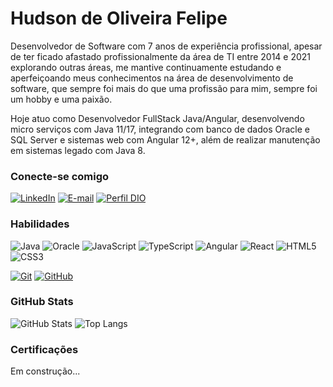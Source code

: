 # Hudson de Oliveira Felipe
Desenvolvedor de Software com 7 anos de experiência profissional, apesar de ter ficado afastado profissionalmente da área de TI entre 2014 e 2021 explorando outras áreas, me mantive continuamente estudando e aperfeiçoando meus conhecimentos na área de desenvolvimento de software, que sempre foi mais do que uma profissão para mim, sempre foi um hobby e uma paixão.

Hoje atuo como Desenvolvedor FullStack Java/Angular, desenvolvendo micro serviços com Java 11/17, integrando com banco de dados Oracle e SQL Server e sistemas web com Angular 12+, além de realizar manutenção em sistemas legado com Java 8.

### Conecte-se comigo

[![LinkedIn](https://img.shields.io/badge/-LinkedIn-000?style=for-the-badge&logo=linkedin&logoColor=30A3DC)](https://www.linkedin.com/in/hudsonof/)
[![E-mail](https://img.shields.io/badge/-Email-000?style=for-the-badge&logo=gmail)](mailto:hudson.o.f@gmail.com)
[![Perfil DIO](https://img.shields.io/badge/-Meu%20Perfil%20na%20DIO-000?style=for-the-badge)](https://web.dio.me/users/hudson_o_f/)

### Habilidades

![Java](https://img.shields.io/badge/Java-000?style=for-the-badge&logo=openjdk&logoColor=FFF)
![Oracle](https://img.shields.io/badge/Oracle-000?style=for-the-badge&logo=oracle&logoColor=F00)
![JavaScript](https://img.shields.io/badge/JavaScript-000?style=for-the-badge&logo=javascript&logoColor=30A3DC)
![TypeScript](https://img.shields.io/badge/TypeScript-000?style=for-the-badge&logo=typescript&logoColor=30A3DC)
![Angular](https://img.shields.io/badge/Angular-000?style=for-the-badge&logo=angular&logoColor=DD0031)
![React](https://img.shields.io/badge/React-000?style=for-the-badge&logo=react&logoColor=61DAFB)
![HTML5](https://img.shields.io/badge/HTML-000?style=for-the-badge&logo=html5&logoColor=30A3DC)
![CSS3](https://img.shields.io/badge/CSS3-000?style=for-the-badge&logo=css3&logoColor=E94D5F)

[![Git](https://img.shields.io/badge/Git-000?style=for-the-badge&logo=git&logoColor=E94D5F)](https://git-scm.com/doc)
[![GitHub](https://img.shields.io/badge/GitHub-000?style=for-the-badge&logo=github&logoColor=30A3DC)](https://docs.github.com/)

### GitHub Stats

![GitHub Stats](https://github-readme-stats.vercel.app/api?username=hudsonof&theme=transparent&bg_color=000&border_color=30A3DC&show_icons=true&icon_color=30A3DC&title_color=E94D5F&text_color=FFF)
![Top Langs](https://github-readme-stats-git-masterrstaa-rickstaa.vercel.app/api/top-langs/?username=hudsonof&layout=compact&bg_color=000&border_color=30A3DC&title_color=E94D5F&text_color=FFF)

### Certificações

Em construção...
